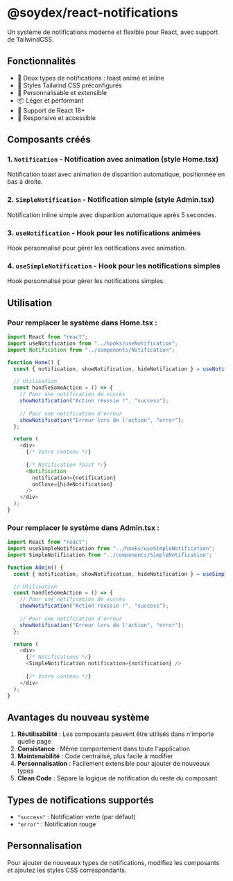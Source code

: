 # @soydex/react-notifications

Un système de notifications moderne et flexible pour React, avec support de TailwindCSS.

## Fonctionnalités

- 🎯 Deux types de notifications : toast animé et inline
- 🎨 Styles Tailwind CSS préconfigurés
- 🔧 Personnalisable et extensible
- 📦 Léger et performant
- 🌟 Support de React 18+
- 📱 Responsive et accessible

## Composants créés

### 1. `Notification` - Notification avec animation (style Home.tsx)
Notification toast avec animation de disparition automatique, positionnée en bas à droite.

### 2. `SimpleNotification` - Notification simple (style Admin.tsx)
Notification inline simple avec disparition automatique après 5 secondes.

### 3. `useNotification` - Hook pour les notifications animées
Hook personnalisé pour gérer les notifications avec animation.

### 4. `useSimpleNotification` - Hook pour les notifications simples
Hook personnalisé pour gérer les notifications simples.

## Utilisation

### Pour remplacer le système dans Home.tsx :

```javascript
import React from "react";
import useNotification from "../hooks/useNotification";
import Notification from "../components/Notification";

function Home() {
  const { notification, showNotification, hideNotification } = useNotification();

  // Utilisation
  const handleSomeAction = () => {
    // Pour une notification de succès
    showNotification("Action réussie !", "success");
    
    // Pour une notification d'erreur
    showNotification("Erreur lors de l'action", "error");
  };

  return (
    <div>
      {/* Votre contenu */}
      
      {/* Notification Toast */}
      <Notification 
        notification={notification} 
        onClose={hideNotification} 
      />
    </div>
  );
}
```

### Pour remplacer le système dans Admin.tsx :

```javascript
import React from "react";
import useSimpleNotification from "../hooks/useSimpleNotification";
import SimpleNotification from "../components/SimpleNotification";

function Admin() {
  const { notification, showNotification, hideNotification } = useSimpleNotification();

  // Utilisation
  const handleSomeAction = () => {
    // Pour une notification de succès
    showNotification("Action réussie !", "success");
    
    // Pour une notification d'erreur
    showNotification("Erreur lors de l'action", "error");
  };

  return (
    <div>
      {/* Notifications */}
      <SimpleNotification notification={notification} />
      
      {/* Votre contenu */}
    </div>
  );
}
```

## Avantages du nouveau système

1. **Réutilisabilité** : Les composants peuvent être utilisés dans n'importe quelle page
2. **Consistance** : Même comportement dans toute l'application
3. **Maintenabilité** : Code centralisé, plus facile à modifier
4. **Personnalisation** : Facilement extensible pour ajouter de nouveaux types
5. **Clean Code** : Sépare la logique de notification du reste du composant

## Types de notifications supportés

- `"success"` : Notification verte (par défaut)
- `"error"` : Notification rouge

## Personnalisation

Pour ajouter de nouveaux types de notifications, modifiez les composants et ajoutez les styles CSS correspondants.
